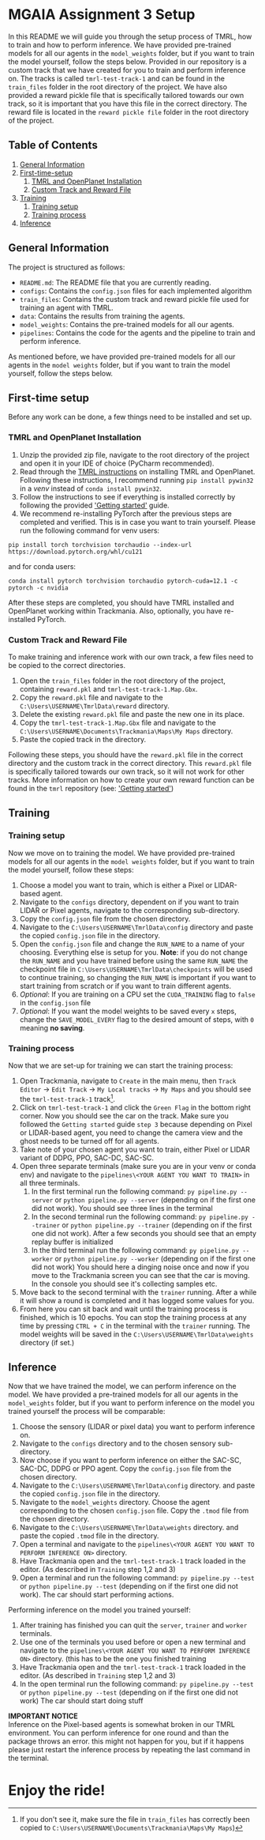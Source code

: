 # MGAIA Assignment 3 Setup
In this README we will guide you through the setup process of TMRL, how to train and how to perform inference. 
We have provided pre-trained models for all our agents in the `model_weights` folder, but if you want to train the model yourself, follow the steps below. 
Provided in our repository is a custom track that we have created for you to train and perform inference on. The tracks 
is called `tmrl-test-track-1` and can be found in the `train_files` folder in the root directory of the project. 
We have also provided a reward pickle file that is specifically tailored towards our own track, 
so it is important that you have this file in the correct directory. 
The reward file is located in the `reward pickle file` folder in the root directory of the project.

## Table of Contents
1. [General Information](#general-information)
1. [First-time-setup](#first-time-setup)
    1. [TMRL and OpenPlanet Installation](#tmrl-and-openplanet-installation)
    2. [Custom Track and Reward File](#custom-track-and-reward-file)
2. [Training](#training)
    1. [Training setup](#training-setup)
    2. [Training process](#training-process)
3. [Inference](#inference)

## General Information
The project is structured as follows:
- `README.md`: The README file that you are currently reading.
- `configs`: Contains the `config.json` files for each implemented algorithm
- `train_files`: Contains the custom track and reward pickle file used for training an agent with TMRL.
- `data`: Contains the results from training the agents.
- `model_weights`: Contains the pre-trained models for all our agents.
- `pipelines`: Contains the code for the agents and the pipeline to train and perform inference.

As mentioned before, we have provided pre-trained models for all our agents in the `model weights` folder, 
but if you want to train the model yourself, follow the steps below.


## First-time setup
Before any work can be done, a few things need to be installed and set up. 

### TMRL and OpenPlanet Installation
1. Unzip the provided zip file, navigate to the root directory of the project and open it in your IDE of choice (PyCharm recommended).
2. Read through the [TMRL instructions][install_md] on installing TMRL and OpenPlanet. Following
these instructions, I recommend running ```pip install pywin32``` in a _venv_ instead of ```conda install pywin32```.
3. Follow the instructions to see if everything is installed correctly by following the provided ['Getting started'][getting_started_md] guide. 
4. We recommend re-installing PyTorch after the previous steps are completed and verified. This is in case you want to train yourself.
Please run the following command for venv users: 

```
pip install torch torchvision torchaudio --index-url https://download.pytorch.org/whl/cu121
``` 

and for conda users: 
```
conda install pytorch torchvision torchaudio pytorch-cuda=12.1 -c pytorch -c nvidia
```

After these steps are completed, you should have TMRL installed and OpenPlanet working within Trackmania. Also,
optionally, you have re-installed PyTorch.


### Custom Track and Reward File
To make training and inference work with our own track, a few files need to be copied to the correct directories.

1. Open the `train_files` folder in the root directory of the project, containing `reward.pkl` and `tmrl-test-track-1.Map.Gbx`.
2. Copy the `reward.pkl` file and navigate to the `C:\Users\USERNAME\TmrlData\reward` directory.
3. Delete the existing `reward.pkl` file and paste the new one in its place.
4. Copy the `tmrl-test-track-1.Map.Gbx` file and navigate to the `C:\Users\USERNAME\Documents\Trackmania\Maps\My Maps` directory.
5. Paste the copied track in the directory.

Following these steps, you should have the `reward.pkl` file in the correct directory and the custom track in the correct directory.
This `reward.pkl` file is specifically tailored towards our own track, so it will not work for other tracks. More 
information on how to create your own reward function can be found in the `tmrl` repository (see: ['Getting started'][getting_started_md])


## Training

### Training setup
Now we move on to training the model. We have provided pre-trained models for all our agents in the `model weights` folder, but if you want to train the model yourself, follow these steps:
1. Choose a model you want to train, which is either a Pixel or LIDAR-based agent.
2. Navigate to the `configs` directory, dependent on if you want to train LIDAR or Pixel agents, navigate to the corresponding sub-directory.
3. Copy the `config.json` file from the chosen directory.
4. Navigate to the `C:\Users\USERNAME\TmrlData\config` directory and paste the copied `config.json` file in the directory.
5. Open the `config.json` file and change the `RUN_NAME` to a name of your choosing. Everything else is setup for you.
**Note**: if you do not change the `RUN_NAME` and you have trained before using the same `RUN_NAME` the checkpoint file in `C:\Users\USERNAME\TmrlData\checkpoints` will be used to continue training, so changing the `RUN_NAME` is important if you want to start training from scratch or if you want to train different agents.
6. _Optional_: If you are training on a CPU set the `CUDA_TRAINING` flag to `false` in the `config.json` file
7. _Optional_: If you want the model weights to be saved every `x` steps, change the `SAVE_MODEL_EVERY` flag to the desired amount of steps, with `0` meaning **no saving**.

### Training process
Now that we are set-up for training we can start the training process:
1. Open Trackmania, navigate to `Create` in the main menu, then `Track Editor` -> `Edit Track` -> `My Local tracks` -> `My Maps` and you should see the `tmrl-test-track-1` track[^tp-fn]. 
2. Click on `tmrl-test-track-1` and click the `Green Flag` in the bottom right corner. Now you should see the car on the track. Make sure you followed the `Getting started` guide `step 3` because depending on Pixel or LIDAR-based agent, you need to change the camera view and the ghost needs to be turned off for all agents.
3. Take note of your chosen agent you want to train, either Pixel or LIDAR variant of DDPG, PPO, SAC-DC, SAC-SC.
4. Open three separate terminals (make sure you are in your venv or conda env) and navigate to the `pipelines\<YOUR AGENT YOU WANT TO TRAIN>` in all three terminals.
   1. In the first terminal run the following command: `py pipeline.py --server` or `python pipeline.py --server` (depending on if the first one did not work). You should see three lines in the terminal
   2. In the second terminal run the following command: `py pipeline.py --trainer` or `python pipeline.py --trainer` (depending on if the first one did not work). After a few seconds you should see that an empty replay buffer is initialized
   3. In the third terminal run the following command: `py pipeline.py --worker` or `python pipeline.py --worker` (depending on if the first one did not work) You should here a dinging noise once and now if you move to the Trackmania screen you can see that the car is moving. In the console you should see it's collecting samples etc.
5. Move back to the second terminal with the `trainer` running. After a while it will show a round is completed and it has logged some values for you.
6. From here you can sit back and wait until the training process is finished, which is 10 epochs. You can stop the training process at any time by pressing `CTRL + C` in the terminal with the `trainer` running. The model weights will be saved in the `C:\Users\USERNAME\TmrlData\weights` directory (if set.)


## Inference
Now that we have trained the model, we can perform inference on the model. We have provided a pre-trained models for all our agents in the `model_weights` folder, but if you want to perform inference on the model you trained yourself the process will be comparable:
1. Choose the sensory (LIDAR or pixel data) you want to perform inference on.
2. Navigate to the `configs` directory and to the chosen sensory sub-directory.
3. Now choose if you want to perform inference on either the SAC-SC, SAC-DC, DDPG or PPO agent. Copy the `config.json` file from the chosen directory.
4. Navigate to the `C:\Users\USERNAME\TmrlData\config` directory. and paste the copied `config.json` file in the directory.
5. Navigate to the `model_weights` directory. Choose the agent corresponding to the chosen `config.json` file. Copy the `.tmod` file from the chosen directory.
7. Navigate to the `C:\Users\USERNAME\TmrlData\weights` directory. and paste the copied `.tmod` file in the directory.
8. Open a terminal and navigate to the `pipelines\<YOUR AGENT YOU WANT TO PERFORM INFERENCE ON>` directory.
9. Have Trackmania open and the `tmrl-test-track-1` track loaded in the editor. (As described in ``Training`` step 1,2 and 3)
10. Open a terminal and run the following command: `py pipeline.py --test` or `python pipeline.py --test` (depending on if the first one did not work). The car should start performing actions.


Performing inference on the model you trained yourself:
1. After training has finished you can quit the `server`, `trainer` and `worker` terminals.
2. Use one of the terminals you used before or open a new terminal and navigate to the `pipelines\<YOUR AGENT YOU WANT TO PERFORM INFERENCE ON>` directory. (this has to be the one you finished training
3. Have Trackmania open and the `tmrl-test-track-1` track loaded in the editor. (As described in ``Training`` step 1,2 and 3)
4. In the open terminal run the following command: `py pipeline.py --test` or `python pipeline.py --test` (depending on if the first one did not work) The car should start doing stuff


**IMPORTANT NOTICE**  
Inference on the Pixel-based agents is somewhat broken in our TMRL environment. You can perform inference for one round and than the package throws an error. this might not
happen for you, but if it happens please just restart the inference process by repeating the last command in the terminal.

# Enjoy the ride! 

[//]: # (Footnotes)
[^tp-fn]: If you don't see it, make sure the file in `train_files` has correctly been copied to `C:\Users\USERNAME\Documents\Trackmania\Maps\My Maps`)

[//]: # (Links)
[install_md]: https://github.com/trackmania-rl/tmrl/blob/master/readme/Install.md
[getting_started_md]: https://github.com/trackmania-rl/tmrl/blob/master/readme/get_started.md
[reward_function]: https://github.com/trackmania-rl/tmrl/blob/master/readme/get_started.md#train-your-own-self-driving-ai